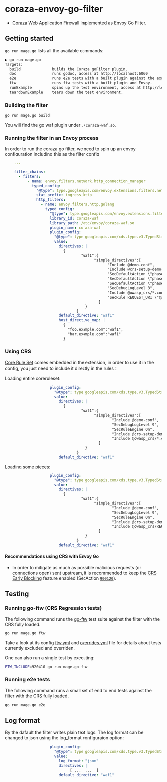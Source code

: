# coraza-envoy-go-filter

* [Coraza](https://github.com/corazawaf/coraza) Web Application Firewall implemented as Envoy Go Filter.

## Getting started

`go run mage.go` lists all the available commands:

```bash
▶ go run mage.go
Targets:
  build              builds the Coraza goFilter plugin.
  doc                runs godoc, access at http://localhost:6060
  e2e                runs e2e tests with a built plugin against the example deployment.
  ftw                runs ftw tests with a built plugin and Envoy.
  runExample         spins up the test environment, access at http://localhost:8080.
  teardownExample    tears down the test environment.
```

### Building the filter

```bash
go run mage.go build
```

You will find the go waf plugin under `./coraza-waf.so`.

### Running the filter in an Envoy process

In order to run the coraza go filter, we need to spin up an envoy configuration including this as the filter config

```yaml
    ...

    filter_chains:
      - filters:
          - name: envoy.filters.network.http_connection_manager
            typed_config:
              "@type": type.googleapis.com/envoy.extensions.filters.network.http_connection_manager.v3.HttpConnectionManager
              stat_prefix: ingress_http
              http_filters:
                - name: envoy.filters.http.golang
                  typed_config:
                    "@type": type.googleapis.com/envoy.extensions.filters.http.golang.v3alpha.Config
                    library_id: coraza-waf
                    library_path: /etc/envoy/coraza-waf.so
                    plugin_name: coraza-waf
                    plugin_config:
                      "@type": type.googleapis.com/xds.type.v3.TypedStruct
                      value:
                        directives: |
                          {
                                  "waf1":{
                                        "simple_directives":[
                                              "Include @demo-conf",
                                              "Include @crs-setup-demo-conf",
                                              "SecDefaultAction \"phase:3,log,auditlog,pass\"",
                                              "SecDefaultAction \"phase:4,log,auditlog,pass\"",
                                              "SecDefaultAction \"phase:5,log,auditlog,pass\"",
                                              "SecDebugLogLevel 3",
                                              "Include @owasp_crs/*.conf",
                                              "SecRule REQUEST_URI \"@streq /admin\" \"id:101,phase:1,t:lowercase,deny\" \nSecRule REQUEST_BODY \"@rx maliciouspayload\" \"id:102,phase:2,t:lowercase,deny\" \nSecRule RESPONSE_HEADERS::status \"@rx 406\" \"id:103,phase:3,t:lowercase,deny\" \nSecRule RESPONSE_BODY \"@contains responsebodycode\" \"id:104,phase:4,t:lowercase,deny\""
                                          ]
                                    }
                                }
                        default_directive: "waf1"
                        host_directive_map: |
                          {
                            "foo.example.com":"waf1",
                            "bar.example.com":"waf1"
                          }
```

### Using CRS

[Core Rule Set](https://github.com/coreruleset/coreruleset) comes embedded in the extension, in order to use it in the config, you just need to include it directly in the rules：

Loading entire coreruleset:
```yaml
                    plugin_config:
                      "@type": type.googleapis.com/xds.type.v3.TypedStruct
                      value:
                        directives: |
                          {
                                  "waf1":{
                                        "simple_directives":[
                                                "Include @demo-conf",
                                                "SecDebugLogLevel 9",
                                                "SecRuleEngine On",
                                                "Include @crs-setup-demo-conf",
                                                "Include @owasp_crs/*.conf"
                                          ]
                                    }
                                }
                        default_directive: "waf1"
```

Loading some pieces:
```yaml
                    plugin_config:
                      "@type": type.googleapis.com/xds.type.v3.TypedStruct
                      value:
                        directives: |
                          {
                                  "waf1":{
                                        "simple_directives":[
                                                "Include @demo-conf",
                                                "SecDebugLogLevel 9",
                                                "SecRuleEngine On",
                                                "Include @crs-setup-demo-conf",
                                                "Include @owasp_crs/REQUEST-901-INITIALIZATION.conf"
                                          ]
                                    }
                                }
                        default_directive: "waf1"
```

#### Recommendations using CRS with Envoy Go

- In order to mitigate as much as possible malicious requests (or connections open) sent upstream, it is recommended to keep the [CRS Early Blocking](https://coreruleset.org/20220302/the-case-for-early-blocking/) feature enabled (SecAction [`900120`](./src/rules/crs-setup.conf.example)).

## Testing

### Running go-ftw (CRS Regression tests)

The following command runs the [go-ftw](https://github.com/coreruleset/go-ftw) test suite against the filter with the CRS fully loaded.

```bash
go run mage.go ftw
```

Take a look at its config [ftw.yml](./ftw/ftw.yml) and [overrides.yml](./ftw/overrides.yml) file for details about tests currently excluded and overriden.

One can also run a single test by executing:

```bash
FTW_INCLUDE=920410 go run mage.go ftw
```


### Running e2e tests

The following command runs a small set of end to end tests against the filter with the CRS fully loaded.

```bash
go run mage.go e2e
```

## Log format

By the dafault the filter writes plain text logs. 
The log format can be changed to json using the log_format configuraion option:
```yaml
                    plugin_config:
                      "@type": type.googleapis.com/xds.type.v3.TypedStruct
                      value:
                        log_format: "json"
                        directives: |
                             [ ... ....  ]
                        default_directive: "waf1"
```

